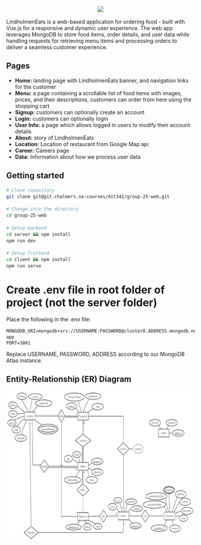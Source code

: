 <div align="center">
    <img src="https://github.com/user-attachments/assets/531ae39b-be26-4622-88ff-745cd2b8e583" height="370px">
</div>

LindholmenEats is a web-based application for ordering food - built with Vue.js for a responsive and dynamic user experience. The web app leverages MongoDB to store food items, order details, and user data while handling requests for retrieving menu items and processing orders to deliver a seamless customer experience.

## Pages

* **Home:** landing page with LindholmenEats banner, and navigation links for the customer
* **Menu:** a page containing a scrollable list of food items with images, prices, and their descriptions, customers can order from here using the shopping cart
* **Signup:** customers can optionally create an account
* **Login:** customers can optionally login
* **User Info:** a page which allows logged in users to modify their account details
* **About:** story of LindholmenEats
* **Location:** Location of restaurant from Google Map api
* **Career:** Careers page
* **Data:** Information about how we process user data

## Getting started

```bash
# Clone repository
git clone git@git.chalmers.se:courses/dit342/group-25-web.git

# Change into the directory
cd group-25-web

# Setup backend
cd server && npm install
npm run dev

# Setup frontend
cd client && npm install
npm run serve
```

# Create .env file in root folder of project (not the server folder)
Place the following in the .env file:
```
MONGODB_URI=mongodb+srv://USERNAME:PASSWORD@cluster0.ADDRESS.mongodb.net/restaurant-app
PORT=3001
```
Replace USERNAME, PASSWORD, ADDRESS according to our MongoDB Atlas instance.

## Entity-Relationship (ER) Diagram

<img src="./images/er_diagram.png" alt="ER Diagram" height="400">
